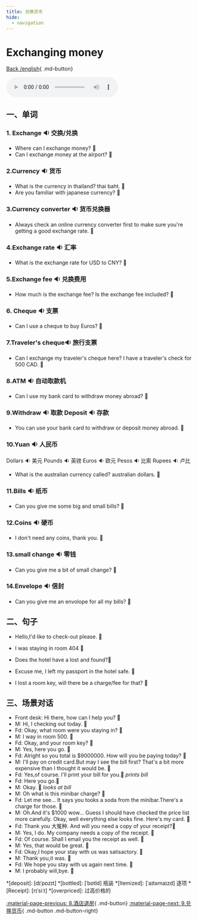 ```yaml
---
title: 兑换货币
hide:
  - navigation
---
```


# Exchanging money

[Back /english](/english/#二英语课堂){ .md-button}

<audio controls="controls">
  <source src="https://file.cdn.shafish.cn/english/9-%E6%8D%A2%E5%A4%96%E6%B1%87.mp3" type="audio/mpeg">
Your browser does not support the audio element.
</audio>

## 一、单词

### 1. <span id="english">Exchange <span class="point">:sound:</span></span> 交换/兑换

- <span id="english">Where can I exchange money? <span class="point">:speech_balloon:</span></span>
- <span id="english">Can I exchange money at the airport? <span class="point">:speech_balloon:</span></span>

### 2.<span id="english">Currency <span class="point">:sound:</span></span> 货币

- <span id="english">What is the currency in thailand? thai baht. <span class="point">:speech_balloon:</span></span>
- <span id="english">Are you familiar with japanese currency? <span class="point">:speech_balloon:</span></span>

### 3.<span id="english">Currency converter <span class="point">:sound:</span></span> 货币兑换器

- <span id="english">Always check an online currency converter first to make sure you're getting a good exchange rate. <span class="point">:speech_balloon:</span></span>

### 4.<span id="english">Exchange rate <span class="point">:sound:</span></span> 汇率

-  <span id="english">What is the exchange rate for USD to CNY? <span class="point">:speech_balloon:</span></span>

### 5.<span id="english">Exchange fee <span class="point">:sound:</span></span> 兑换费用

- <span id="english">How much is the exchange fee? Is the exchange fee included? <span class="point">:speech_balloon:</span></span>

### 6. <span id="english">Cheque <span class="point">:sound:</span></span> 支票

- <span id="english">Can I use a cheque to buy Euros? <span class="point">:speech_balloon:</span></span>

### 7.<span id="english">Traveler's cheque<span class="point">:sound:</span></span> 旅行支票

- <span id="english">Can I exchange my traveler's cheque here? I have a traveler's check for 500 CAD. <span class="point">:speech_balloon:</span></span>

### 8.<span id="english">ATM <span class="point">:sound:</span></span> 自动取款机

- <span id="english">Can I use my bank card to withdraw money abroad? <span class="point">:speech_balloon:</span></span>

### 9.<span id="english">Withdraw <span class="point">:sound:</span></span> 取款 <span id="english">Deposit <span class="point">:sound:</span></span> 存款

- <span id="english">You can use your bank card to withdraw or deposit money abroad. <span class="point">:speech_balloon:</span></span>

### 10.<span id="english">Yuan <span class="point">:sound:</span></span> 人民币
<span id="english">Dollars <span class="point">:sound:</span></span> 美元
<span id="english">Pounds <span class="point">:sound:</span></span> 英镑
<span id="english">Euros <span class="point">:sound:</span></span> 欧元
<span id="english">Pesos <span class="point">:sound:</span></span> 比索
<span id="english">Rupees <span class="point">:sound:</span></span> 卢比

- <span id="english">What is the australian currency called? australian dollars. <span class="point">:speech_balloon:</span></span>

### 11.<span id="english">Bills <span class="point">:sound:</span></span> 纸币

- <span id="english">Can you give me some big and small bills? <span class="point">:speech_balloon:</span></span>

### 12.<span id="english">Coins <span class="point">:sound:</span></span> 硬币

- <span id="english">I don't need any coins, thank you. <span class="point">:speech_balloon:</span></span>

### 13.<span id="english">small change <span class="point">:sound:</span></span> 零钱

- <span id="english">Can you give me a bit of small change? <span class="point">:speech_balloon:</span></span>

### 14.<span id="english">Envelope <span class="point">:sound:</span></span> 信封

- <span id="english">Can you give me an envolope for all my bills? <span class="point">:speech_balloon:</span></span>

## 二、句子

- <span id="english">Hello,I'd like to check-out please. <span class="point">:speech_balloon:</span></span> 

- <span id="english">I was staying in room 404 <span class="point">:speech_balloon:</span></span> 

- <span id="english">Does the hotel have a lost and found?<span class="point">:speech_balloon:</span></span> 

- <span id="english">Excuse me, I left my passport in the hotel safe. <span class="point">:speech_balloon:</span></span> 

- <span id="english">I lost a room key, will there be a charge/fee for that? <span class="point">:speech_balloon:</span></span>

## 三、场景对话

- Front desk: <span id="english">Hi there, how can I help you? <span class="point">:speech_balloon:</span></span> 
- M: <span id="english">Hi, I checking out today. <span class="point">:speech_balloon:</span></span> 
- Fd: <span id="english">Okay, what room were you staying in? <span class="point">:speech_balloon:</span></span> 
- M: <span id="english">I way in room 500. <span class="point">:speech_balloon:</span></span> 
- Fd: <span id="english">Okay, and your room key? <span class="point">:speech_balloon:</span></span> 
- M: <span id="english">Yes, here you go. <span class="point">:speech_balloon:</span></span> 
- Fd: <span id="english">Alright so you total is $9000000. How will you be paying today? <span class="point">:speech_balloon:</span></span> 
- M: <span id="english">I'll pay on credit card.But may I see the bill first? That's a bit more expensive than I thought it would be. <span class="point">:speech_balloon:</span></span> 
- Fd: <span id="english">Yes,of course. I'll print your bill for you.<span class="point">:speech_balloon:</span></span>
*prints bill*
- Fd: <span id="english">Here you go.<span class="point">:speech_balloon:</span></span>
- M: <span id="english">Okay. <span class="point">:speech_balloon:</span></span> 
*looks at bill*
- M: <span id="english">Oh what is this minibar charge? <span class="point">:speech_balloon:</span></span> 
- Fd: <span id="english">Let me see... It says you tooks a soda from the minibar.There's a charge for those. <span class="point">:speech_balloon:</span></span> 
- M: <span id="english">Oh.And it's $1000 wow... Guess I should have checked the price list more carefully. Okay, well everything else looks fine. Here's my card. <span class="point">:speech_balloon:</span></span> 
- Fd: <span id="english">Thank you 大冤种. And will you need a copy of your receipt?<span class="point">:speech_balloon:</span></span> 
- M: <span id="english">Yes, I do. My company needs a copy of the receipt. <span class="point">:speech_balloon:</span></span> 
- Fd: <span id="english">Of course. Shall I email you the receipt as well. <span class="point">:speech_balloon:</span></span> 
- M: <span id="english">Yes, that would be great. <span class="point">:speech_balloon:</span></span> 
- Fd: <span id="english">Okay,I hope your stay with us was satisactory. <span class="point">:speech_balloon:</span></span> 
- M: <span id="english">Thank you,it was. <span class="point">:speech_balloon:</span></span> 
- Fd: <span id="english">We hope you stay with us again next time. <span class="point">:speech_balloon:</span></span> 
- M: <span id="english">I probably will,bye. <span class="point">:speech_balloon:</span></span> 

*[deposit]: [dɪˈpɒzɪt]
*[bottled]: [ˈbɒtld] 瓶装
*[Itemized]: [ˈaɪtəmaɪzd] 逐项
*[Receipt]: [rɪˈsiːt]
*[overpriced]: 过高价格的

[:material-page-previous: 8.酒店退房](Checking_out_a_hotel.md){ .md-button}  [:material-page-next: 9.兑换货币](Exchanging_Money.md){ .md-button .md-button-right}